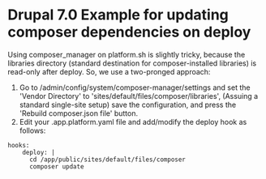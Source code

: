 # Drupal 7.0 Example for updating composer dependencies on deploy

Using composer_manager on platform.sh is slightly tricky, because the libraries directory (standard destination for composer-installed libraries) is read-only after deploy. So, we use a two-pronged approach:

1. Go to /admin/config/system/composer-manager/settings and set the 'Vendor Directory' to 'sites/default/files/composer/libraries', (Assuing a standard single-site setup) save the configuration, and press the 'Rebuild composer.json file' button.
1. Edit your .app.platform.yaml file and add/modify the deploy hook as follows:

```
hooks:
    deploy: |
      cd /app/public/sites/default/files/composer
      composer update
```
